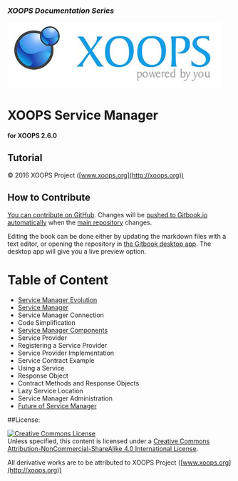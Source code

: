 ### _XOOPS Documentation Series_
![logoXoops.jpg](assets/logoXoops.jpg)

# XOOPS Service Manager

#### for XOOPS 2.6.0





## Tutorial



© 2016 XOOPS Project ([www.xoops.org](http://xoops.org))





## How to Contribute



[You can contribute on GitHub](https://github.com/XoopsDocs/service-manager). Changes will be [pushed to Gitbook.io automatically](https://www.gitbook.com/book/xoops/service-manager/activity) when the [main repository](https://github.com/XoopsDocs/service-manager) changes.



Editing the book can be done either by updating the markdown files with a text editor, or opening the repository in [the Gitbook desktop app](https://github.com/GitbookIO/editor/blob/master/README.md). The desktop app will give you a live preview option.



# Table of Content

* [Service Manager Evolution](book/1install.md)
* [Service Manager](book/2administration.md)
 * Service Manager Connection
 * Code Simplification
* [Service Manager Components](book/3preferences.md)
 * Service Provider
 * Registering a Service Provider
 * Service Provider Implementation
 * Service Contract Example
 * Using a Service
 * Response Object
 * Contract Methods and Response Objects
 * Lazy Service Location
 * Service Manager Administration
* [Future of Service Manager](book/4operations.md)


##License:



<a rel="license" href="http://creativecommons.org/licenses/by-nc-sa/4.0/"><img alt="Creative Commons License" style="border-width:0" src="https://i.creativecommons.org/l/by-nc-sa/4.0/88x31.png" /></a><br />Unless specified, this content is licensed under a <a rel="license" href="http://creativecommons.org/licenses/by-nc-sa/4.0/">Creative Commons Attribution-NonCommercial-ShareAlike 4.0 International License</a>.



All derivative works are to be attributed to XOOPS Project ([www.xoops.org](http://xoops.org))


